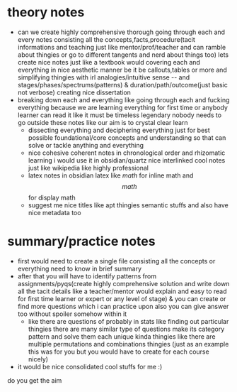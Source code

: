 # theory notes
- can we create highly comprehensive thorough going through each and every  notes consisting all the concepts,facts,procedure(tacit informations and teaching just like mentor/prof/teacher and can ramble about thingies or go to different tangents and nerd about things too) lets create nice notes just like a textbook would covering each and everything in nice aesthetic manner be it be callouts,tables or more and simplifying thingies with irl analogies/intuitive sense -- and stages/phases/spectrums(patterns) & duration/path/outcome(just basic not verbose) creating nice dissertation 
- breaking down each and everything like going through each and fucking everything because we are learning everything for first time or anybody learner can read it like it must be timeless legendary nobody needs to go outside these notes like our aim is to crystal clear learn
	- dissecting everything and deciphering everything just for best possible foundational/core concepts and understanding so that can solve or tackle anything and everything
	- nice cohesive coherent notes in chronological order and rhizomatic learning i would use it in obsidian/quartz nice interlinked cool notes just like wikipedia like highly professional
	- latex notes in obsidian latex like $math$ for inline math and $$math$$ for display math
	- suggest me nice titles like apt thingies semantic stuffs and also have nice metadata too

# summary/practice notes
- first would need to create a single file consisting all the concepts or everything need to know in brief summary
- after that you will have to identify patterns from assignments/pyqs(create highly comprehensive solution and write down all the tacit details like a teacher/mentor would explain and easy to read for first time learner or expert or any level of stage) &  you can create or find more questions which i can practice upon also you can give answer too without spoiler somehow within it 
	- like there are questions of probably in stats like finding out particular thingies there are many similar type of questions make its category pattern and solve them each unique kinda thingies like there are multiple permutations and combinations thingies (just as an example this was for you but you would have to create for each course nicely)
- it would be nice consolidated cool stuffs for me :) 


do you get the aim 